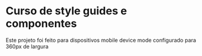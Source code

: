 # Curso de style guides e componentes

Este projeto foi feito para dispositivos mobile device mode configurado para 360px de largura

